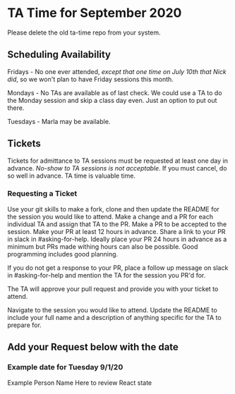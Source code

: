 # TA Time for September 2020

Please delete the old ta-time repo from your system.

## Scheduling Availability

Fridays - No one ever attended, *except that one time on July 10th that Nick did*, so we won't plan to have Friday sessions this month.

Mondays - No TAs are available as of last check. We could use a TA to do the Monday session and skip a class day even. Just an option to put out there.

Tuesdays - Marla may be available.

## Tickets

Tickets for admittance to TA sessions must be requested at least one day in advance. *No-show to TA sessions is not acceptable*. If you must cancel, do so well in advance. TA time is valuable time.

### Requesting a Ticket

Use your git skills to make a fork, clone and then update the README for the session you would like to attend. Make a change and a PR for each individual TA and assign that TA to the PR. Make a PR to be accepted to the session. Make your PR at least 12 hours in advance. Share a link to your PR in slack in #asking-for-help. Ideally place your PR 24 hours in advance as a minimum but PRs made withing hours can also be possible. Good programming includes good planning.

If you do not get a response to your PR, place a follow up message on slack in #asking-for-help and mention the TA for the session you PR'd for.

The TA will approve your pull request and provide you with your ticket to attend.

Navigate to the session you would like to attend.
Update the README to include your full name and a description of anything specific for the TA to prepare for.

## Add your Request below with the date

### Example date for Tuesday 9/1/20

Example Person Name Here to review React state
